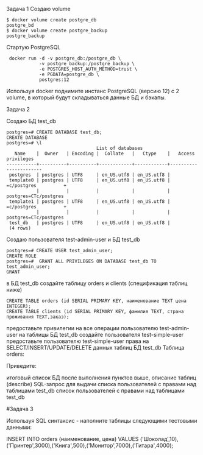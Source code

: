 Задача 1
Создаю volume

    $ docker volume create postgre_db
    postgre_bd
    $ docker volume create postgre_backup
    postgre_backup
    
Стартую PostgreSQL
    
     docker run -d -v postgre_db:/postgre_db \
                -v postgre_backup:/postgre_backup \
                -e POSTGRES_HOST_AUTH_METHOD=trust \
                -e PGDATA=postgre_db \
                postgres:12

Используя docker поднимите инстанс PostgreSQL (версию 12) c 2 volume, в который будут складываться данные БД и бэкапы.

Задача 2

Создаю БД test_db

    postgres=# CREATE DATABASE test_db;
    CREATE DATABASE
    postgres=# \l
                                     List of databases
       Name    |  Owner   | Encoding |  Collate   |   Ctype    |   Access privileges   
    -----------+----------+----------+------------+------------+-----------------------
     postgres  | postgres | UTF8     | en_US.utf8 | en_US.utf8 | 
     template0 | postgres | UTF8     | en_US.utf8 | en_US.utf8 | =c/postgres          +
               |          |          |            |            | postgres=CTc/postgres
     template1 | postgres | UTF8     | en_US.utf8 | en_US.utf8 | =c/postgres          +
               |          |          |            |            | postgres=CTc/postgres
     test_db   | postgres | UTF8     | en_US.utf8 | en_US.utf8 | 
     (4 rows)
     
Создаю пользователя test-admin-user и БД test_db

    postgres=# CREATE USER test_admin_user;
    CREATE ROLE
    postgres=#  GRANT ALL PRIVILEGES ON DATABASE test_db TO test_admin_user;
    GRANT

в БД test_db создайте таблицу orders и clients (спeцификация таблиц ниже)

    CREATE TABLE orders (id SERIAL PRIMARY KEY, наименование TEXT цена INTEGER);
    CREATE TABLE clients (id SERIAL PRIMARY KEY, фамилия TEXT, страна проживания TEXT,заказ);

предоставьте привилегии на все операции пользователю test-admin-user на таблицы БД test_db
создайте пользователя test-simple-user
предоставьте пользователю test-simple-user права на SELECT/INSERT/UPDATE/DELETE данных таблиц БД test_db
Таблица orders:

Приведите:

итоговый список БД после выполнения пунктов выше,
описание таблиц (describe)
SQL-запрос для выдачи списка пользователей с правами над таблицами test_db
список пользователей с правами над таблицами test_db

#Задача 3

Используя SQL синтаксис - наполните таблицы следующими тестовыми данными:

INSERT INTO orders  (наименование, цена) VALUES ('Шоколад',10),('Принтер',3000),('Книга',500),('Монитор',7000),('Гитара',4000);
